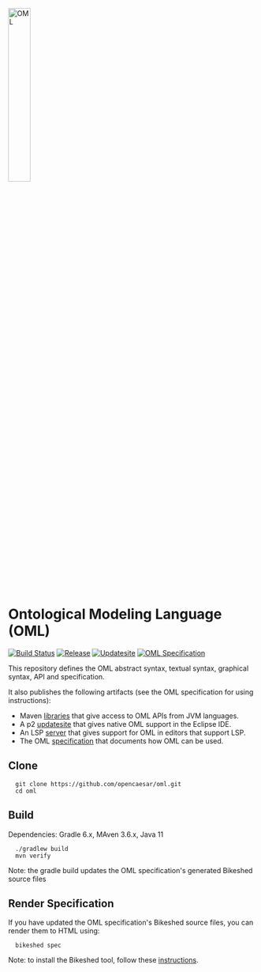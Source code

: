 <img src="io.opencaesar.oml.specification/src/images/oml.svg" alt="OML" width="30%" height="30%"/>

# Ontological Modeling Language (OML)

[![Build Status](https://travis-ci.com/opencaesar/oml.svg?branch=master)](https://travis-ci.org/opencaesar/oml)
[![Release](https://img.shields.io/github/v/release/opencaesar/oml?label=release)](https://github.com/opencaesar/oml/releases/latest)
[![Updatesite](https://img.shields.io/badge/p2-updatesite-yellow.svg?longCache=true)](https://github.com/opencaesar/oml-p2)
[![OML Specification](https://img.shields.io/badge/OML-specification-purple.svg?longCache=true)](https://opencaesar.github.io/oml/)


This repository defines the OML abstract syntax, textual syntax, graphical syntax, API and specification.

It also publishes the following artifacts (see the OML specification for using instructions):

  - Maven [libraries](https://search.maven.org/search?q=a:io.opencaesar.oml) that give access to OML APIs from JVM languages.
  - A p2 [updatesite](https://github.com/opencaesar/oml-p2) that gives native OML support in the Eclipse IDE.
  - An LSP [server](https://github.com/opencaesar/oml/releases) that gives support for OML in editors that support LSP.
  - The OML [specification](https://opencaesar.github.io/oml/) that documents how OML can be used.

## Clone
```
  git clone https://github.com/opencaesar/oml.git
  cd oml
```

## Build

Dependencies: Gradle 6.x, MAven 3.6.x, Java 11
```
  ./gradlew build
  mvn verify
```
Note: the gradle build updates the OML specification's generated Bikeshed source files


## Render Specification

If you have updated the OML specification's Bikeshed source files, you can render them to HTML using:
```
  bikeshed spec
```
Note: to install the Bikeshed tool, follow these [instructions](https://tabatkins.github.io/bikeshed/#installing).